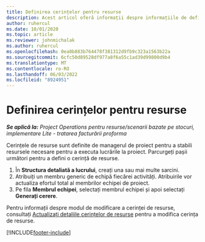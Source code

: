```yaml
---
title: Definirea cerințelor pentru resurse
description: Acest articol oferă informații despre informațiile de definire a cerinței de resursă.
author: ruhercul
ms.date: 10/01/2020
ms.topic: article
ms.reviewer: johnmichalak
ms.author: ruhercul
ms.openlocfilehash: 0ea0b883b764478f381312d9fb9c323a1563b22a
ms.sourcegitcommit: 6cfc50d89528df977a8f6a55c1ad39d99800d9b4
ms.translationtype: MT
ms.contentlocale: ro-RO
ms.lasthandoff: 06/03/2022
ms.locfileid: "8924951"
---
```

# <a name="define-resource-requirements"></a>Definirea cerințelor pentru resurse

_**Se aplică la:** Project Operations pentru resurse/scenarii bazate pe stocuri, implementare Lite - tratarea facturării proforma_

Cerințele de resurse sunt definite de managerul de proiect pentru a stabili resursele necesare pentru a executa lucrările la proiect. Parcurgeți pașii următori pentru a defini o cerință de resurse.

1.  În **Structura detaliată a lucrului**, creați una sau mai multe sarcini.
2.  Atribuiți un membru generic de echipă fiecărei activități. Atribuirile vor actualiza efortul total al membrilor echipei de proiect.
3.  Pe fila **Membrul echipei**, selectați membrul echipei și apoi selectați **Generați cerere**.

Pentru informații despre modul de modificare a cerinței de resurse, consultați [Actualizați detaliile cerințelor de resurse](define-resource-requirements.md) pentru a modifica cerința de resurse.

[!INCLUDE[footer-include](../includes/footer-banner.md)]